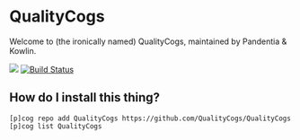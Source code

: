 # QualityCogs
Welcome to (the ironically named) QualityCogs, maintained by Pandentia & Kowlin.

[<img src="https://img.shields.io/badge/Cogs-Red--DiscordBot-red.svg">](https://github.com/Twentysix26/Red-DiscordBot)
[![Build Status](https://jenkins.pandentia.cf/buildStatus/icon?job=QualityCogs)](https://jenkins.pandentia.cf/job/QualityCogs/)

## How do I install this thing?
```
[p]cog repo add QualityCogs https://github.com/QualityCogs/QualityCogs
[p]cog list QualityCogs
```
